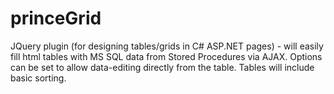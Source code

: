 princeGrid
==========

JQuery plugin (for designing tables/grids in C# ASP.NET pages) - will easily fill html tables with MS SQL data from Stored Procedures via AJAX. Options can be set to allow data-editing directly from the table. Tables will include basic sorting.
